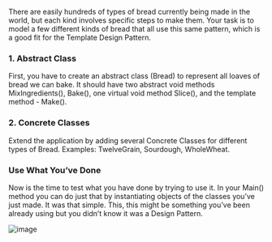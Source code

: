 There are easily hundreds of types of bread currently being made in the world, but each kind involves specific steps to make them. Your task is to model a few different kinds of bread that all use this same pattern, which is a good fit for the Template Design Pattern.

### 1.	Abstract Class

First, you have to create an abstract class (Bread) to represent all loaves of bread we can bake. It should have two abstract void methods MixIngredients(), Bake(), one virtual void method Slice(), and the template method - Make().

### 2.	Concrete Classes

Extend the application by adding several Concrete Classes for different types of Bread. Examples: TwelveGrain, Sourdough, WholeWheat.

### Use What You’ve Done

Now is the time to test what you have done by trying to use it. In your Main() method you can do just that by instantiating objects of the classes you’ve just made. It was that simple. This, this might be something you’ve been already using but you didn’t know it was a Design Pattern.

![image](https://user-images.githubusercontent.com/45227327/229313576-3d7c23eb-0193-4941-b828-22c8a9c22125.png)
